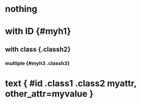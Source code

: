 # nothing

# with ID {#myh1}

## with class {.classh2}

### multiple {#myh3 .classh3}

# text { #id .class1 .class2 myattr, other_attr=myvalue }
